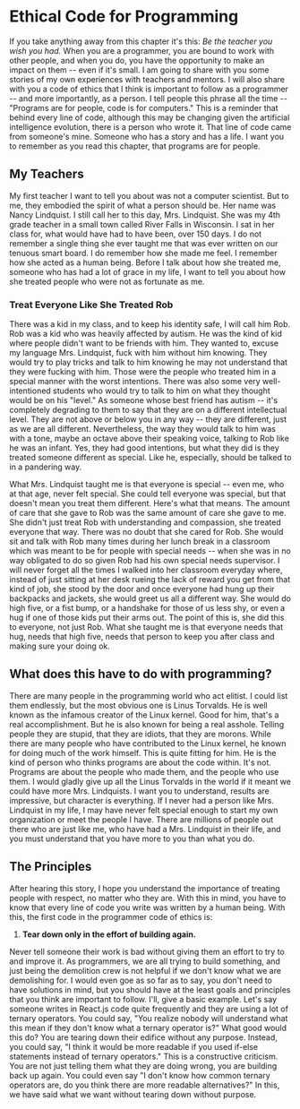 # Ethical Code for Programming

If you take anything away from this chapter it's this:
    _Be the teacher you wish you had._
When you are a programmer, you are bound to work with other people, and when
you do, you have the opportunity to make an impact on them -- even if it's 
small. I am going to share with you some stories of my own experiences with
teachers and mentors. I will also share with you a code of ethics that I think
is important to follow as a programmer -- and more importantly, as a person. I
tell people this phrase all the time -- "Programs are for people, code is for
computers." This is a reminder that behind every line of code, although this
may be changing given the artificial intelligence evolution, there is a person
who wrote it. That line of code came from someone's mine. Someone who has a
story and has a life. I want you to remember as you read this chapter, that
programs are for people.

## My Teachers

My first teacher I want to tell you about was not a computer scientist. But to
me, they embodied the spirit of what a person should be. Her name was Nancy
Lindquist. I still call her to this day, Mrs. Lindquist. She was my 4th grade
teacher in a small town called River Falls in Wisconsin. I sat in her class 
for, what would have had to have been, over 150 days. I do not remember a 
single thing she ever taught me that was ever written on our tenuous smart
board. I do remember how she made me feel. I remember how she acted as a human
being. Before I talk about how she treated me, someone who has had a lot of
grace in my life, I want to tell you about how she treated people who were not
as fortunate as me.

### Treat Everyone Like She Treated Rob

There was a kid in my class, and to keep his identity safe, I will call him
Rob. Rob was a kid who was heavily affected by autism. He was the kind of kid
where people didn't want to be friends with him. They wanted to, excuse my
language Mrs. Lindquist, fuck with him without him knowing. They would try to
play tricks and talk to him knowing he may not understand that they were 
fucking with him. Those were the people who treated him in a special manner
with the worst intentions. There was also some very well-intentioned students
who would try to talk to him on what they thought would be on his "level." As
someone whose best friend has autism -- it's completely degrading to them to 
say that they are on a different intellectual level. They are not above or 
below you in any way -- they are different, just as we are all different.
Nevertheless, the way they would talk to him was with a tone, maybe an octave
above their speaking voice, talking to Rob like he was an infant. Yes, they
had good intentions, but what they did is they treated someone different as
special. Like he, especially, should be talked to in a pandering way.

What Mrs. Lindquist taught me is that everyone is special -- even me, who at 
that age, never felt special. She could tell everyone was special, but that
doesn't mean you treat them different. Here's what that means. The amount of
care that she gave to Rob was the same amount of care she gave to me. She
didn't just treat Rob with understanding and compassion, she treated everyone
that way. There was no doubt that she cared for Rob. She would sit and talk
with Rob many times during her lunch break in a classroom which was meant to 
be for people with special needs -- when she was in no way obligated to do so
given Rob had his own special needs supervisor. I will never forget all the 
times I walked into her classroom everyday where, instead of just sitting at
her desk rueing the lack of reward you get from that kind of job, she stood by
the door and once everyone had hung up their backpacks and jackets, she would
greet us all a different way. She would do high five, or a fist bump, or a
handshake for those of us less shy, or even a hug if one of those kids put 
their arms out. The point of this is, she did this to everyone, not just Rob.
What she taught me is that everyone needs that hug, needs that high five, 
needs that person to keep you after class and making sure your doing ok.

## What does this have to do with programming?

There are many people in the programming world who act elitist. I could list
them endlessly, but the most obvious one is Linus Torvalds. He is well known
as the infamous creator of the Linux kernel. Good for him, that's a real
accomplishment. But he is also known for being a real asshole. Telling people
they are stupid, that they are idiots, that they are morons. While there are
many people who have contributed to the Linux kernel, he known for doing much
of the work himself. This is quite fitting for him. He is the kind of person
who thinks programs are about the code within. It's not. Programs are about
the people who made them, and the people who use them. I would gladly give up
all the Linus Torvalds in the world if it meant we could have more Mrs.
Lindquists. I want you to understand, results are impressive, but character is
everything. If I never had a person like Mrs. Lindquist in my life, I may have
never felt special enough to start my own organization or meet the people I
have. There are millions of people out there who are just like me, who have
had a Mrs. Lindquist in their life, and you must understand that you have more
to you than what you do.

## The Principles

After hearing this story, I hope you understand the importance of treating
people with respect, no matter who they are. With this in mind, you have to
know that every line of code you write was written by a human being. With
this, the first code in the programmer code of ethics is:

1. **Tear down only in the effort of building again.**

Never tell someone their work is bad without giving them an effort to try to
and improve it. As programmers, we are all trying to build something, and just
being the demolition crew is not helpful if we don't know what we are 
demolishing for. I would even goe as so far as to say, you don't need to have
solutions in mind, but you should have at the least goals and principles that
you think are important to follow. I'll, give a basic example. Let's say 
someone writes in React.js code quite frequently and they are using a lot of
ternary operators. You could say, "You realize nobody will understand what 
this mean if they don't know what a ternary operator is?" What good would this
do? You are tearing down their edifice without any purpose. Instead, you could
say, "I think it would be more readable if you used if-else statements instead
of ternary operators." This is a constructive criticism. You are not just
telling them what they are doing wrong, you are building back up again. You
could even say "I don't know how common ternary operators are, do you think
there are more readable alternatives?" In this, we have said what we want 
without tearing down without purpose.